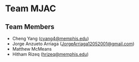 # Team MJAC

## Team Members



- Cheng Yang (cyang4@memphis.edu) 
- Jorge Anzueto Arriaga (JorgeArriaga12052001@gmail.com)
- Matthew McMeans
- Hitham Rizeq (hrizeq@memphis.edu)
